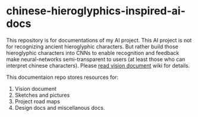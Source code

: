 # chinese-hieroglyphics-inspired-ai-docs
This repository is for documentations of my AI project. 
This AI project is not for recognizing ancient hieroglyphic characters. But rather build those hieroglyphic characters into CNNs to enable recognition and feedback make neural-networks semi-transparent to users (at least those who can interpret chinese characters). 
Please [read vision document]([https://github.com/wenbo-yang/chinese-hieroglyphics-inspired-ai-docs/wiki/Using-ancient-hieroglyphic-characters-as-heuristic-guidelines-in-neural%E2%80%90network-models-for-object-and-action-recognition](https://github.com/wenbo-yang/chinese-hieroglyphics-inspired-ai-project-docs/wiki)) wiki for details. 

This documentaion repo stores resources for:
1. Vision document
2. Sketches and pictures
3. Project road maps 
4. Design docs
and miscellanous docs.
